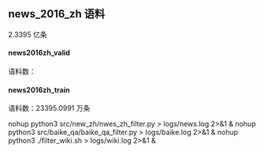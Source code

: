 ## news_2016_zh 语料
2.3395 亿条 
#### news2016zh_valid

语料数：

#### news2016zh_train

语料数：23395.0991 万条


nohup python3 src/new_zh/nwes_zh_filter.py > logs/news.log 2>&1 &
nohup python3 src/baike_qa/baike_qa_filter.py > logs/baike.log 2>&1 &
nohup python3 ./filter_wiki.sh > logs/wiki.log 2>&1 &
